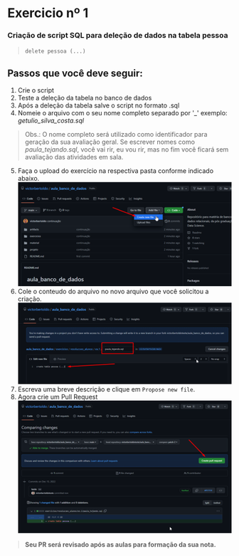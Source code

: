# Exercicio nº 1

### Criação de script SQL para deleção de dados na tabela **pessoa**
>`delete pessoa (...)`

## Passos que você deve seguir:
1. Crie o script
2. Teste a deleção da tabela no banco de dados
3. Após a deleção da tabela salve o script no formato .sql
4. Nomeie o arquivo com o seu nome completo separado por '_' exemplo: _getulio_silva_costa.sql_
>Obs.: O nome completo será utilizado como identificador para geração da sua avaliação geral. Se escrever nomes como _paula_tejando.sql_, você vai rir, eu vou rir, mas no fim você ficará sem avaliação das atividades em sala.
5. Faça o upload do exercício na respectiva pasta conforme indicado abaixo.
![img](../../../../../artifacts/upload_ex_1.png)
6. Cole o conteudo do arquivo no novo arquivo que você solicitou a criação.
![img](../../../../../artifacts/salvando_arquivo_ex_1.png)
7. Escreva uma breve descrição e clique em `Propose new file`.
8. Agora crie um Pull Request
![img](../../../../../artifacts/create_PR.png)

>**Seu PR será revisado após as aulas para formação da sua nota.**

